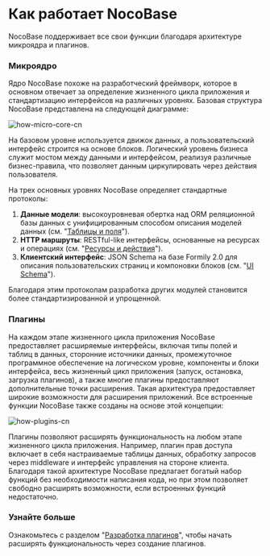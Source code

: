 # Как работает NocoBase

NocoBase поддерживает все свои функции благодаря архитектуре микроядра и плагинов.

### Микроядро
Ядро NocoBase похоже на разработческий фреймворк, которое в основном отвечает за определение жизненного цикла приложения и стандартизацию интерфейсов на различных уровнях. Базовая структура NocoBase представлена на следующей диаграмме:

![how-micro-core-cn](https://static-docs.nocobase.com/how-micro-core-cn.png)

На базовом уровне используется движок данных, а пользовательский интерфейс строится на основе блоков. Логический уровень бизнеса служит мостом между данными и интерфейсом, реализуя различные бизнес-правила, что позволяет данным циркулировать через действия пользователя.

На трех основных уровнях NocoBase определяет стандартные протоколы:
1. **Данные модели**: высокоуровневая обертка над ORM реляционной базы данных с унифицированным способом описания моделей данных (см. "[Таблицы и поля](/development/server/collections)").
2. **HTTP маршруты**: RESTful-like интерфейсы, основанные на ресурсах и операциях (см. "[Ресурсы и действия](/development/server/resources-actions)").
3. **Клиентский интерфейс**: JSON Schema на базе Formily 2.0 для описания пользовательских страниц и компоновки блоков (см. "[UI Schema](/development/client/ui-schema/quick-start)").

Благодаря этим протоколам разработка других модулей становится более стандартизированной и упрощенной.

### Плагины

На каждом этапе жизненного цикла приложения NocoBase предоставляет расширяемые интерфейсы, включая типы полей и таблиц в данных, сторонние источники данных, промежуточное программное обеспечение на логическом уровне, компоненты и блоки интерфейса, весь жизненный цикл приложения (запуск, остановка, загрузка плагинов), а также многие плагины предоставляют дополнительные точки расширения. Такая архитектура предоставляет широкие возможности для расширения приложений. Все встроенные функции NocoBase также созданы на основе этой концепции:

![how-plugins-cn](https://static-docs.nocobase.com/how-plugins-cn.png)

Плагины позволяют расширять функциональность на любом этапе жизненного цикла приложения. Например, плагин прав доступа включает в себя настраиваемые таблицы данных, обработку запросов через middleware и интерфейс управления на стороне клиента.
Благодаря такой архитектуре NocoBase предлагает богатый набор функций без необходимости написания кода, но при этом позволяет свободно расширять возможности, если встроенных функций недостаточно.

### Узнайте больше

Ознакомьтесь с разделом "[Разработка плагинов](/development)", чтобы начать расширять функциональность через создание плагинов.